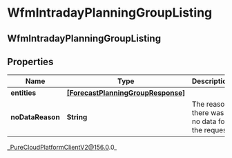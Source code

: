 # WfmIntradayPlanningGroupListing

## WfmIntradayPlanningGroupListing

## Properties

|Name | Type | Description | Notes|
|------------ | ------------- | ------------- | -------------|
| **entities** | [**[ForecastPlanningGroupResponse]**](ForecastPlanningGroupResponse) |  | [optional] |
| **noDataReason** | **String** | The reason there was no data for the request | [optional] |



_PureCloudPlatformClientV2@156.0.0_
